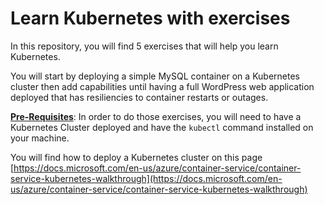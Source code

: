 # Learn Kubernetes with exercises

In this repository, you will find 5 exercises that will help you learn Kubernetes.

You will start by deploying a simple MySQL container on a Kubernetes cluster then add capabilities until having a full WordPress web application deployed that has resiliencies to container restarts or outages.

<u>**Pre-Requisites**</u>: In order to do those exercises, you will need to have a Kubernetes Cluster deployed and have the ```kubectl``` command installed on your machine. 

You will find how to deploy a Kubernetes cluster on this page [https://docs.microsoft.com/en-us/azure/container-service/container-service-kubernetes-walkthrough](https://docs.microsoft.com/en-us/azure/container-service/container-service-kubernetes-walkthrough)


